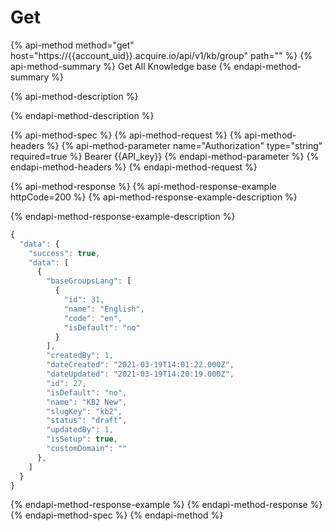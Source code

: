 # Get

{% api-method method="get" host="https://{{account\_uid}}.acquire.io/api/v1/kb/group" path="" %}
{% api-method-summary %}
Get All Knowledge base
{% endapi-method-summary %}

{% api-method-description %}

{% endapi-method-description %}

{% api-method-spec %}
{% api-method-request %}
{% api-method-headers %}
{% api-method-parameter name="Authorization" type="string" required=true %}
Bearer {{API\_key}}
{% endapi-method-parameter %}
{% endapi-method-headers %}
{% endapi-method-request %}

{% api-method-response %}
{% api-method-response-example httpCode=200 %}
{% api-method-response-example-description %}

{% endapi-method-response-example-description %}

```javascript
{
  "data": {
    "success": true,
    "data": [
      {
        "baseGroupsLang": [
          {
            "id": 31,
            "name": "English",
            "code": "en",
            "isDefault": "no"
          }
        ],
        "createdBy": 1,
        "dateCreated": "2021-03-19T14:01:22.000Z",
        "dateUpdated": "2021-03-19T14:20:19.000Z",
        "id": 27,
        "isDefault": "no",
        "name": "KB2 New",
        "slugKey": "kb2",
        "status": "draft",
        "updatedBy": 1,
        "isSetup": true,
        "customDomain": ""
      },
    ]
  }
}
```
{% endapi-method-response-example %}
{% endapi-method-response %}
{% endapi-method-spec %}
{% endapi-method %}

